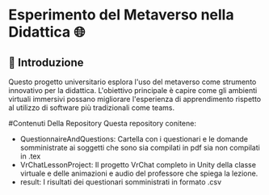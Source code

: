 # Esperimento del Metaverso nella Didattica 🌐

## 📌 Introduzione

Questo progetto universitario esplora l'uso del metaverso come strumento innovativo per la didattica. L'obiettivo principale è capire come gli ambienti virtuali immersivi possano migliorare l'esperienza di apprendimento rispetto al utilizzo di software più tradizionali come teams.

#Contenuti Della Repository
Questa repository conitene:
- QuestionnaireAndQuestions: Cartella con i questionari e le domande somministrate ai soggetti che sono sia compilati in pdf sia non compilati in .tex
- VrChatLessonProject: Il progetto VrChat completo in Unity della classe virtuale e delle animazioni e audio del professore che spiega la lezione.
- result: I risultati dei questionari somministrati in formato .csv

